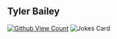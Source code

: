 ## Tyler Bailey
[![Github View Count](https://komarev.com/ghpvc/?username=draalin)](https://github.com/antonkomarev/github-profile-views-counter)
![Jokes Card](https://readme-jokes.vercel.app/api)
